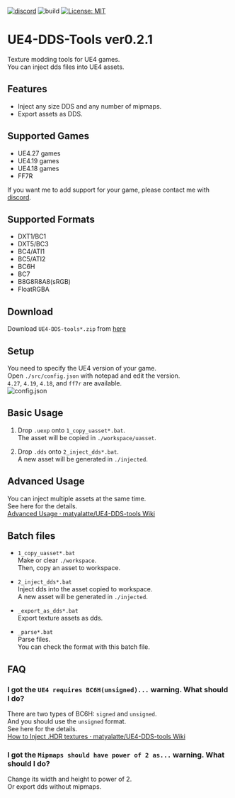 [![discord](https://badgen.net/badge/icon/discord?icon=discord&label)](https://discord.gg/Qx2Ff3MByF)
![build](https://github.com/matyalatte/UE4-DDS-tools/actions/workflows/main.yml/badge.svg)
[![License: MIT](https://img.shields.io/badge/License-MIT-yellow.svg)](https://opensource.org/licenses/MIT)

# UE4-DDS-Tools ver0.2.1
Texture modding tools for UE4 games.<br>
You can inject dds files into UE4 assets.<br>

## Features

- Inject any size DDS and any number of mipmaps.
- Export assets as DDS.

## Supported Games

- UE4.27 games
- UE4.19 games
- UE4.18 games
- FF7R

If you want me to add support for your game, please contact me with [discord](https://discord.gg/Qx2Ff3MByF).

## Supported Formats

- DXT1/BC1
- DXT5/BC3
- BC4/ATI1
- BC5/ATI2
- BC6H
- BC7
- B8G8R8A8(sRGB)
- FloatRGBA

## Download
Download `UE4-DDS-tools*.zip` from [here](https://github.com/matyalatte/UE4-DDS-tools/releases)

## Setup
You need to specify the UE4 version of your game.<br>
Open `./src/config.json` with notepad and edit the version.<br>
`4.27`, `4.19`, `4.18`, and `ff7r` are available.<br>
![config.json](https://user-images.githubusercontent.com/69258547/160256947-391f72e1-b7c1-49d2-bdd7-8834c1d6418d.png)

## Basic Usage
1. Drop `.uexp` onto `1_copy_uasset*.bat`.<br>
   The asset will be copied in `./workspace/uasset`.<br>

2. Drop `.dds` onto `2_inject_dds*.bat`.<br>
   A new asset will be generated in `./injected`.<br>

## Advanced Usage
You can inject multiple assets at the same time.<br>
See here for the details.<br>
[Advanced Usage · matyalatte/UE4-DDS-tools Wiki](https://github.com/matyalatte/UE4-DDS-tools/wiki/Advanced-Usage)

## Batch files
- `1_copy_uasset*.bat`<br>
    Make or clear `./workspace`.<br>
    Then, copy an asset to workspace.

- `2_inject_dds*.bat`<br>
    Inject dds into the asset copied to workspace.<br>
    A new asset will be generated in `./injected`.

- `_export_as_dds*.bat`<br>
    Export texture assets as dds.<br>

- `_parse*.bat`<br>
    Parse files.<br>
    You can check the format with this batch file.

## FAQ

### I got the `UE4 requires BC6H(unsigned)...` warning. What should I do?
There are two types of BC6H: `signed` and `unsigned`.<br>
And you should use the `unsigned` format.<br>
See here for the details.<br>
[How to Inject .HDR textures · matyalatte/UE4-DDS-tools Wiki](https://github.com/matyalatte/UE4-DDS-tools/wiki/How-to-Inject-.HDR-textures)

### I got the `Mipmaps should have power of 2 as...` warning. What should I do?
Change its width and height to power of 2.<br>
Or export dds without mipmaps.
